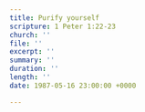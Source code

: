 ```yaml
---
title: Purify yourself
scripture: 1 Peter 1:22-23
church: ''
file: ''
excerpt: ''
summary: ''
duration: ''
length: ''
date: 1987-05-16 23:00:00 +0000

---
```

